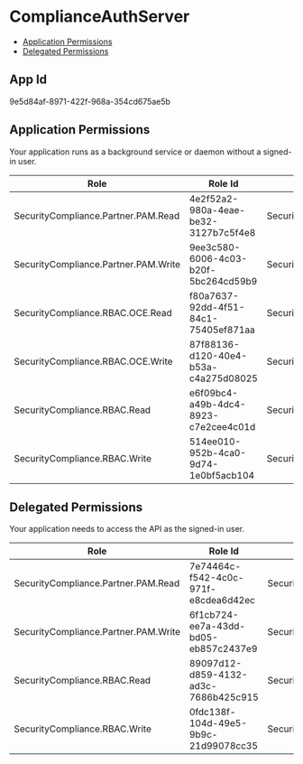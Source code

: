# ComplianceAuthServer
- [Application Permissions](#application-permissions)
- [Delegated Permissions](#delegated-permissions)

## App Id
9e5d84af-8971-422f-968a-354cd675ae5b

## Application Permissions
Your application runs as a background service or daemon without a signed-in user.

| Role | Role Id | Display Name | Description |
|---|---|---|---|
| SecurityCompliance.Partner.PAM.Read | 4e2f52a2-980a-4eae-be32-3127b7c5f4e8 | SecurityCompliance.Partner.PAM.Read | Permission to call SecurityCompliance.Partner.PAM Get APIs |
| SecurityCompliance.Partner.PAM.Write | 9ee3c580-6006-4c03-b20f-5bc264cd59b9 | SecurityCompliance.Partner.PAM.Write | Permission to call SecurityCompliance.Partner.PAM Write-able APIs |
| SecurityCompliance.RBAC.OCE.Read | f80a7637-92dd-4f51-84c1-75405ef871aa | SecurityCompliance.RBAC.OCE.Read | Permission to call SecurityCompliance.RBAC Get APIs in OCE scenarios |
| SecurityCompliance.RBAC.OCE.Write | 87f88136-d120-40e4-b53a-c4a275d08025 | SecurityCompliance.RBAC.OCE.Write | Permission to call SecurityCompliance.RBAC Write-able APIs in OCE scenarios |
| SecurityCompliance.RBAC.Read | e6f09bc4-a49b-4dc4-8923-c7e2cee4c01d | SecurityCompliance.RBAC.Read | Permission to call SecurityCompliance.RBAC Get APIs |
| SecurityCompliance.RBAC.Write | 514ee010-952b-4ca0-9d74-1e0bf5acb104 | SecurityCompliance.RBAC.Write | Permission to call SecurityCompliance.RBAC write-able APIs |

## Delegated Permissions
Your application needs to access the API as the signed-in user. 

| Role | Role Id | Display Name | Description |
|---|---|---|---|
| SecurityCompliance.Partner.PAM.Read | 7e74464c-f542-4c0c-971f-e8cdea6d42ec | SecurityCompliance.Partner.PAM.Read | Permission to call SecurityCompliance.Partner.PAM Get APIs |
| SecurityCompliance.Partner.PAM.Write | 6f1cb724-ee7a-43dd-bd05-eb857c2437e9 | SecurityCompliance.Partner.PAM.Write | Permission to call SecurityCompliance.Partner.PAM Write-able APIs |
| SecurityCompliance.RBAC.Read | 89097d12-d859-4132-ad3c-7686b425c915 | SecurityCompliance.RBAC.Read | Permission to call SecurityCompliance.RBAC Get APIs |
| SecurityCompliance.RBAC.Write | 0fdc138f-104d-49e5-9b9c-21d99078cc35 | SecurityCompliance.RBAC.Write | Permission to call SecurityCompliance.RBAC write-able APIs |

